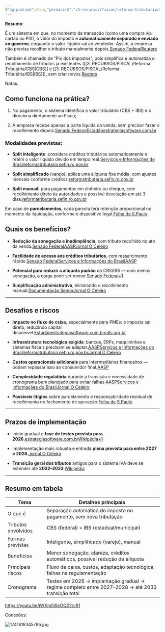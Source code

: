 ```yaml
---
{"dg-publish":true,"permalink":"/3-recursos/fiscal/reforma-tributaria/split-payment/","dgPassFrontmatter":true,"created":"2025-08-14T00:07:50.734-03:00","updated":"2025-08-21T22:39:23.033-03:00"}
---
```


**Resumo:**

É um sistema em que, no momento da transação (como uma compra via cartão ou PIX), o valor do imposto é **automaticamente separado e enviado ao governo**, enquanto o valor líquido vai ao vendedor. Assim, a empresa não precisa recolher o tributo manualmente depois.[Senado Federal](https://www12.senado.leg.br/noticias/materias/2024/12/16/reforma-tributaria-depende-de-novas-tecnologias-cashback-e-split-payment?utm_source=chatgpt.com)[Reuters](https://www.reuters.com/fact-check/portugues/WYFR4HDAHNJGDO7MU3LQZD3YKQ-2024-07-29/?utm_source=chatgpt.com)

Também é chamado de "Pix dos impostos", pois simplifica e automatiza o recolhimento de tributos já existentes ([[3. RECURSOS/FISCAL/Reforma Tributária/CBS\|CBS]] e [[3. RECURSOS/FISCAL/Reforma Tributária/IBS\|IBS]]), sem criar novos.[Reuters](https://www.reuters.com/fact-check/portugues/WYFR4HDAHNJGDO7MU3LQZD3YKQ-2024-07-29/?utm_source=chatgpt.com)

Notas:

## Como funciona na prática?

1. No pagamento, o sistema identifica o valor tributário (CBS + IBS) e o direciona diretamente ao Fisco;
    
2. A empresa recebe apenas a parte líquida da venda, sem precisar fazer o recolhimento depois.[Senado Federal](https://www12.senado.leg.br/noticias/materias/2024/12/16/reforma-tributaria-depende-de-novas-tecnologias-cashback-e-split-payment?utm_source=chatgpt.com)[Estadão](https://www.estadao.com.br/economia/reforma-tributaria-o-que-e-split-payment-que-combate-a-sonegacao-mas-mexe-no-caixa-das-empresas/?utm_source=chatgpt.com)[estrategiasoftware.com.br](https://www.estrategiasoftware.com.br/split-payment-na-reforma-tributaria/?utm_source=chatgpt.com)
    

### Modalidades previstas:

- **Split inteligente**: considera créditos tributários automaticamente e retém o valor líquido devido em tempo real.[Serviços e Informações do Brasil](https://www.gov.br/fazenda/pt-br/assuntos/noticias/2025/Maio/split-payment-e-reforma-tributaria-um-salto-para-a-modernidade-fiscal?utm_source=chatgpt.com)[reformatributaria.sefin.ro.gov.br](https://reformatributaria.sefin.ro.gov.br/2025/03/27/entenda-o-que-e-o-split-payment/?utm_source=chatgpt.com)
    
- **Split simplificado** (varejo): aplica uma alíquota fixa média, com ajustes mensais conforme créditos.[reformatributaria.sefin.ro.gov.br](https://reformatributaria.sefin.ro.gov.br/2025/03/27/entenda-o-que-e-o-split-payment/?utm_source=chatgpt.com)
    
- **Split manual**: para pagamentos em dinheiro ou cheque, com recolhimento direto às autoridades e possível devolução em até 3 dias.[reformatributaria.sefin.ro.gov.br](https://reformatributaria.sefin.ro.gov.br/2025/03/27/entenda-o-que-e-o-split-payment/?utm_source=chatgpt.com)
    

Em caso de **parcelamentos**, cada parcela terá retenção proporcional no momento da liquidação, conforme o dispositivo legal.[Folha de S.Paulo](https://www1.folha.uol.com.br/blogs/que-imposto-e-esse/2025/05/reforma-tributaria-split-payment-e-o-curioso-caso-do-pagamento-parcelado.shtml?utm_source=chatgpt.com)
## Quais os benefícios?

- **Redução da sonegação e inadimplência**, com tributo recolhido no ato da venda.[Senado Federal](https://www12.senado.leg.br/noticias/materias/2024/12/16/reforma-tributaria-depende-de-novas-tecnologias-cashback-e-split-payment?utm_source=chatgpt.com)[AASP](https://www.aasp.org.br/espaco-aberto/os-desafios-do-split-payment-na-reforma-tributaria/?utm_source=chatgpt.com)[Jornal O Celeiro](https://jornalceleiro.com.br/2025/07/como-vai-funcionar-o-split-payment-na-reforma-tributaria/?utm_source=chatgpt.com)
    
- **Facilidade de acesso aos créditos tributários**, com ressarcimento rápido.[Senado Federal](https://www12.senado.leg.br/noticias/materias/2024/12/16/reforma-tributaria-depende-de-novas-tecnologias-cashback-e-split-payment?utm_source=chatgpt.com)[Serviços e Informações do Brasil](https://www.gov.br/fazenda/pt-br/assuntos/noticias/2025/Maio/split-payment-e-reforma-tributaria-um-salto-para-a-modernidade-fiscal?utm_source=chatgpt.com)[AASP](https://www.aasp.org.br/espaco-aberto/os-desafios-do-split-payment-na-reforma-tributaria/?utm_source=chatgpt.com)
    
- **Potencial para reduzir a alíquota padrão** da CBS/IBS — com menos sonegação, a carga pode ser menor.[Senado Federal+1](https://www12.senado.leg.br/noticias/materias/2024/11/12/para-braga-novo-modelo-com-split-payment-pode-baixar-a-aliquota-padrao-da-reforma?utm_source=chatgpt.com)
    
- **Simplificação administrativa**, eliminando o recolhimento manual.[Documentação Senior](https://documentacao.senior.com.br/exigenciaslegais/noticias/federal/2024/2024-06-19-split-payment-novo-sistema-de-pagamento-que-sera-implementado-no-brasil-como-parte-da-reforma-tributaria/?utm_source=chatgpt.com)[Jornal O Celeiro](https://jornalceleiro.com.br/2025/07/como-vai-funcionar-o-split-payment-na-reforma-tributaria/?utm_source=chatgpt.com)
    

---

## Desafios e riscos

- **Impacto no fluxo de caixa**, especialmente para PMEs: o imposto sai direto, reduzindo capital disponível.[Estadão](https://www.estadao.com.br/economia/reforma-tributaria-o-que-e-split-payment-que-combate-a-sonegacao-mas-mexe-no-caixa-das-empresas/?utm_source=chatgpt.com)[estrategiasoftware.com.br](https://www.estrategiasoftware.com.br/split-payment-na-reforma-tributaria/?utm_source=chatgpt.com)[cdls.org.br](https://cdls.org.br/reforma-tributaria-do-consumo-o-que-muda-com-o-split-payment/?utm_source=chatgpt.com)
    
- **Infraestrutura tecnológica exigida**: bancos, ERPs, maquininhas e sistemas fiscais precisam se adaptar.[AASP](https://www.aasp.org.br/espaco-aberto/os-desafios-do-split-payment-na-reforma-tributaria/?utm_source=chatgpt.com)[Serviços e Informações do Brasil](https://www.gov.br/fazenda/pt-br/assuntos/noticias/2025/Maio/split-payment-e-reforma-tributaria-um-salto-para-a-modernidade-fiscal?utm_source=chatgpt.com)[reformatributaria.sefin.ro.gov.br](https://reformatributaria.sefin.ro.gov.br/2025/03/27/entenda-o-que-e-o-split-payment/?utm_source=chatgpt.com)[Jornal O Celeiro](https://jornalceleiro.com.br/2025/07/como-vai-funcionar-o-split-payment-na-reforma-tributaria/?utm_source=chatgpt.com)
    
- **Custos operacionais adicionais** para intermediários financeiros — podem repassar isso ao consumidor final.[AASP](https://www.aasp.org.br/espaco-aberto/os-desafios-do-split-payment-na-reforma-tributaria/?utm_source=chatgpt.com)
    
- **Complexidade regulatória** durante a transição e necessidade de cronograma bem planejado para evitar falhas.[AASP](https://www.aasp.org.br/espaco-aberto/os-desafios-do-split-payment-na-reforma-tributaria/?utm_source=chatgpt.com)[Serviços e Informações do Brasil](https://www.gov.br/fazenda/pt-br/assuntos/noticias/2025/Maio/split-payment-e-reforma-tributaria-um-salto-para-a-modernidade-fiscal?utm_source=chatgpt.com)[Jornal O Celeiro](https://jornalceleiro.com.br/2025/07/como-vai-funcionar-o-split-payment-na-reforma-tributaria/?utm_source=chatgpt.com)
    
- **Possíveis litígios** sobre parcelamento e responsabilidade residual de recolhimento no fechamento de apuração.[Folha de S.Paulo](https://www1.folha.uol.com.br/blogs/que-imposto-e-esse/2025/05/reforma-tributaria-split-payment-e-o-curioso-caso-do-pagamento-parcelado.shtml?utm_source=chatgpt.com)
    

---

## Prazos de implementação

- Início gradual e **fase de testes prevista para 2026**.[estrategiasoftware.com.br](https://www.estrategiasoftware.com.br/split-payment-na-reforma-tributaria/?utm_source=chatgpt.com)[Wikipédia+1](https://pt.wikipedia.org/wiki/Reforma_tribut%C3%A1ria_do_Brasil?utm_source=chatgpt.com)
    
- Implementação mais robusta e entrada **plena prevista para entre 2027 e 2028**.[Jornal O Celeiro](https://jornalceleiro.com.br/2025/07/como-vai-funcionar-o-split-payment-na-reforma-tributaria/?utm_source=chatgpt.com)
    
- **Transição geral dos tributos** antigos para o sistema IVA deve se estender até **2032–2033**.[Wikipédia](https://pt.wikipedia.org/wiki/Reforma_tribut%C3%A1ria_do_Brasil?utm_source=chatgpt.com)
    

---

## Resumo em tabela

| Tema                | Detalhes principais                                                                               |
| ------------------- | ------------------------------------------------------------------------------------------------- |
| O que é             | Separação automática do imposto no pagamento, sem nova tributação                                 |
| Tributos envolvidos | CBS (federal) + IBS (estadual/municipal)                                                          |
| Formas previstas    | Inteligente, simplificado (varejo), manual                                                        |
| Benefícios          | Menor sonegação, clareza, créditos automáticos, possível redução de alíquota                      |
| Principais riscos   | Fluxo de caixa, custos, adaptação tecnológica, falhas na regulamentação                           |
| Cronograma          | Testes em 2026 → implantação gradual → regime completo entre 2027–2028 → até 2033 transição total |
https://youtu.be/jWXm5I0oOQ0?t=91

Conexões:

![1741618345795.jpg](/img/user/4.%20ARQUIVOS/1741618345795.jpg)




